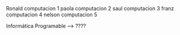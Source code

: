 Ronald computacion 1
paola computacion 2
saul computacion 3
franz computacion 4
nelson computacion 5

Informática Programable --> ????